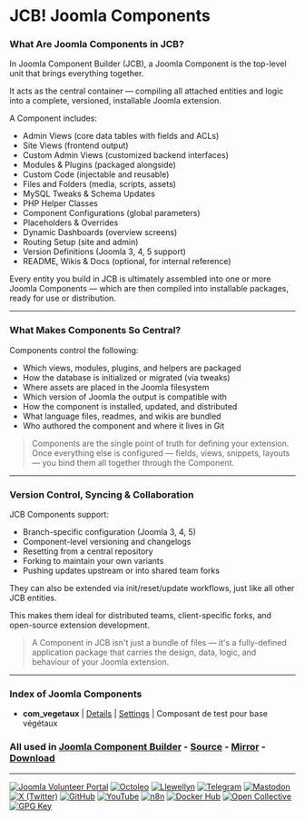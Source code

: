 # JCB! Joomla Components

### What Are Joomla Components in JCB?
In Joomla Component Builder (JCB), a Joomla Component is the top-level unit that brings everything together.

It acts as the central container — compiling all attached entities and logic into a complete, versioned, installable Joomla extension.

A Component includes:

- Admin Views (core data tables with fields and ACLs)
- Site Views (frontend output)
- Custom Admin Views (customized backend interfaces)
- Modules & Plugins (packaged alongside)
- Custom Code (injectable and reusable)
- Files and Folders (media, scripts, assets)
- MySQL Tweaks & Schema Updates
- PHP Helper Classes
- Component Configurations (global parameters)
- Placeholders & Overrides
- Dynamic Dashboards (overview screens)
- Routing Setup (site and admin)
- Version Definitions (Joomla 3, 4, 5 support)
- README, Wikis & Docs (optional, for internal reference)

Every entity you build in JCB is ultimately assembled into one or more Joomla Components — which are then compiled into installable packages, ready for use or distribution.

---
### What Makes Components So Central?
Components control the following:

- Which views, modules, plugins, and helpers are packaged
- How the database is initialized or migrated (via tweaks)
- Where assets are placed in the Joomla filesystem
- Which version of Joomla the output is compatible with
- How the component is installed, updated, and distributed
- What language files, readmes, and wikis are bundled
- Who authored the component and where it lives in Git

> Components are the single point of truth for defining your extension. Once everything else is configured — fields, views, snippets, layouts — you bind them all together through the Component.

---
### Version Control, Syncing & Collaboration
JCB Components support:

- Branch-specific configuration (Joomla 3, 4, 5)
- Component-level versioning and changelogs
- Resetting from a central repository
- Forking to maintain your own variants
- Pushing updates upstream or into shared team forks

They can also be extended via init/reset/update workflows, just like all other JCB entities.

This makes them ideal for distributed teams, client-specific forks, and open-source extension development.

> A Component in JCB isn't just a bundle of files — it's a fully-defined application package that carries the design, data, logic, and behaviour of your Joomla extension.

---
### Index of Joomla Components


 - **com_vegetaux** | [Details](src/joomla_component/4c387506-5203-4b91-9863-8943ff275d4c) | [Settings](src/joomla_component/4c387506-5203-4b91-9863-8943ff275d4c/item.json) | Composant de test pour base végétaux

### All used in [Joomla Component Builder](https://www.joomlacomponentbuilder.com) - [Source](https://git.vdm.dev/joomla/Component-Builder) - [Mirror](https://github.com/vdm-io/Joomla-Component-Builder) - [Download](https://git.vdm.dev/joomla/pkg-component-builder/releases)

---
[![Joomla Volunteer Portal](https://img.shields.io/badge/-Joomla-gold?logo=joomla)](https://volunteers.joomla.org/joomlers/1396-llewellyn-van-der-merwe "Join Llewellyn on the Joomla Volunteer Portal: Shaping the Future Together!") [![Octoleo](https://img.shields.io/badge/-Octoleo-black?logo=linux)](https://git.vdm.dev/octoleo "--quiet") [![Llewellyn](https://img.shields.io/badge/-Llewellyn-ffffff?logo=gitea)](https://git.vdm.dev/Llewellyn "Collaborate and Innovate with Llewellyn on Git: Building a Better Code Future!") [![Telegram](https://img.shields.io/badge/-Telegram-blue?logo=telegram)](https://t.me/Joomla_component_builder "Join Llewellyn and the Community on Telegram: Building Joomla Components Together!") [![Mastodon](https://img.shields.io/badge/-Mastodon-9e9eec?logo=mastodon)](https://joomla.social/@llewellyn "Connect and Engage with Llewellyn on Joomla Social: Empowering Communities, One Post at a Time!") [![X (Twitter)](https://img.shields.io/badge/-X-black?logo=x)](https://x.com/llewellynvdm "Join the Conversation with Llewellyn on X: Where Ideas Take Flight!") [![GitHub](https://img.shields.io/badge/-GitHub-181717?logo=github)](https://github.com/Llewellynvdm "Build, Innovate, and Thrive with Llewellyn on GitHub: Turning Ideas into Impact!") [![YouTube](https://img.shields.io/badge/-YouTube-ff0000?logo=youtube)](https://www.youtube.com/@OctoYou "Explore, Learn, and Create with Llewellyn on YouTube: Your Gateway to Inspiration!") [![n8n](https://img.shields.io/badge/-n8n-black?logo=n8n)](https://n8n.io/creators/octoleo "Effortless Automation and Impactful Workflows with Llewellyn on n8n!") [![Docker Hub](https://img.shields.io/badge/-Docker-grey?logo=docker)](https://hub.docker.com/u/llewellyn "Llewellyn on Docker: Containerize Your Creativity!") [![Open Collective](https://img.shields.io/badge/-Donate-green?logo=opencollective)](https://opencollective.com/joomla-component-builder "Donate towards JCB: Help Llewellyn financially so he can continue developing this great tool!") [![GPG Key](https://img.shields.io/badge/-GPG-blue?logo=gnupg)](https://git.vdm.dev/Llewellyn/gpg "Unlock Trust and Security with Llewellyn's GPG Key: Your Gateway to Verified Connections!")